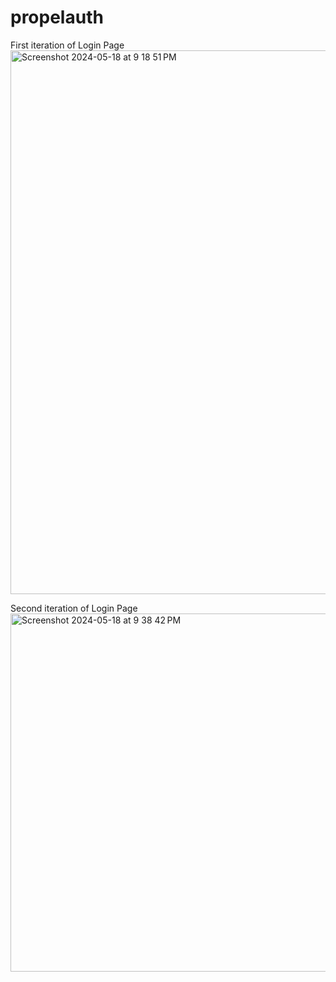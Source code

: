 # propelauth
First iteration of Login Page
<img width="870" alt="Screenshot 2024-05-18 at 9 18 51 PM" src="https://github.com/AnyaHossaini/propelauth/assets/44172471/e28af80b-0a35-4439-8fa8-e5b31d468e5a">

Second iteration of Login Page
<img width="573" alt="Screenshot 2024-05-18 at 9 38 42 PM" src="https://github.com/AnyaHossaini/propelauth/assets/44172471/fdd4b4af-8c39-4a68-89be-5bfe782f42c9">
